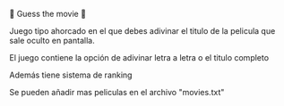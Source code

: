 🎯 Guess the movie 🎯 

Juego tipo ahorcado en el que debes adivinar el titulo de la pelicula que sale oculto en pantalla.

El juego contiene la opción de adivinar letra a letra o el titulo completo

Además tiene sistema de ranking

Se pueden añadir mas peliculas en el archivo "movies.txt"
